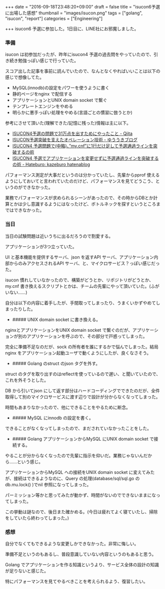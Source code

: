 
+++
date = "2016-09-18T23:48:20+09:00"
draft = false
title = "isucon6予選に出場した感想"
thumbnail = "images/isucon.png"
tags = ["golang", "isucon", "report"]
categories = ["Engineering"]

+++
isucon6 予選に参加した。1日目に、LINE社にお邪魔しました。

### 準備

isucon は初参加だったが、昨年にisucon4 予選の過去問をやっていたので、引き続き勉強っぽい感じで行っていた。

スコア出した記事を事前に読んでいたので、なんとなくやればいいことは以下の感じで想像してた。

<ul>
<li>MySQL(innodb)の設定をパワーを使うように書く</li>
<li>静的ページをnginx で配信する</li>
<li>アプリケーションとUNIX domain socket で繋ぐ</li>
<li>テンプレートエンジンをやめる</li>
<li>明らかに悪手っぽい処理をやめる(言語ごとの慣習に倣うとか)</li>
</ul>


参考にさせて頂いた(理解できた/記憶に残った)情報は主に以下。

<ul>
<li><a href="http://qiita.com/k0kubun/items/4c4e5f2f4aeefada0a30">ISUCON4予選の問題で31万点を出すためにやったこと - Qiita</a></li>
<li><a href="http://blog.yuuk.io/entry/web-operations-isucon">ISUCON予選突破を支えたオペレーション技術 - ゆううきブログ</a></li>
<li><a href="http://www.slideshare.net/kazeburo/mysql-casual7isucon">ISUCON4 予選問題で(中略)、”my.cnf”に1行だけ足して予選通過ラインを突破するの術</a></li>
<li><a href="http://kazeburo.hatenablog.com/entry/2014/10/14/170129">ISUCON4 予選でアプリケーションを変更せずに予選通過ラインを突破するの術 - Hateburo: kazeburo hatenablog</a></li>
</ul>


パフォーマンス測定が大事だというのは分かっていたし、先輩からpprof 使えるようにしておいてと言われていたのだけど、パフォーマンスを見てどうこう、というのができなかった。

業務でパフォーマンスが求められるシーンがあったので、その時からDBとか計算とかは少し意識するようにはなったけど、ボトルネックを探すというところまではできなかった。

### 当日

当日の試験問題は近いうちに出るだろうので割愛する。

アプリケーションが3つ立っていた。

UI と基本機能を提供するサーバ、json を返すAPI サーバ、アプリケーション内部からのみアクセスされるAPI サーバ、と、マイクロサービス？っぽい感じだった。

isucon 慣れしていなかったので、構築がどうとか、リポジトリがどうとか、my.cnf 書き換えるスクリプトとかは、チームの先輩にやって頂いていた。(ふがいない……)

自分は以下の内容に着手したが、手間取ってしまったり、うまくいかずやめてしまったりした。

<ul>
<li>##### UNIX domain socket に書き換える。</li>
</ul>


nginxとアプリケーションをUNIX domain socket で繋ぐのだが、アプリケーションが別のアプリケーションを呼ぶので、その部分で戸惑ってしまった。

完全に準備不足なのだが、sock の所有者を誰にするかで悩んでしまった。結局nginx をアプリケーション起動ユーザで動くようにしたが、良くなさそう。

<ul>
<li>##### Golang のstruct のjson タグを外す。</li>
</ul>


struct のタグを取り出すのはreflectを使っているので遅い、と聞いていたので、これを外そうとした。

DB から引いてjson にして返す部分はハードコーディングでできたのだが、全件取得して別のマイクロサービスに渡す辺りで設計が分からなくなってしまった。

時間もあまりなかったので、他にできることをやるために断念。

<ul>
<li>##### MySQL にinnodb の設定を書く。</li>
</ul>


できることがなくなってしまったので、まだされていなかったことをした。

<ul>
<li>##### Golang アプリケーションからMySQL にUNIX domain socket で接続する。</li>
</ul>


やることが分からなくなったので先輩に指示を仰いだ。業務じゃないんだから……という感じ。

アプリケーションからMySQL への接続をUNIX domain socket に変えてみたが、接続はできるようなのに、Query の処理(database/sql/sql.go のdb.mu.lock() )でnil 参照になってしまった。

パーミッション等かと思ってみたが動かず、時間がないのでできないままになってしまった。

この挙動は謎なので、後日また確かめる。(今日は疲れてよく寝ていたし、掃除をしていたら終わってしまった。)

### 感想

自分でなくてもできるような変更しかできなかった。非常に悔しい。

準備不足というのもあるし、普段意識していない内容というのもあると思う。

Golang でアプリケーションを作る知識というより、サービス全体の設計の知識が足りないと感じた。

特にパフォーマンスを見てやるべきことを考えられるよう、復習したい。



